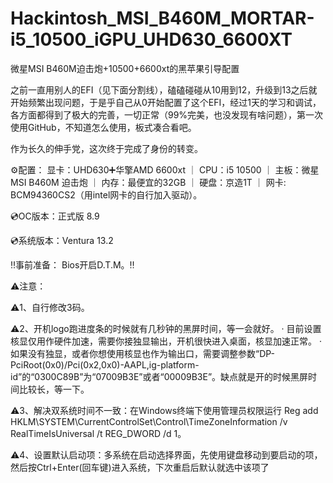 # Hackintosh_MSI_B460M_MORTAR-i5_10500_iGPU_UHD630_6600XT
微星MSI B460M迫击炮+10500+6600xt的黑苹果引导配置

之前一直用别人的EFI（见下面分割线），磕磕碰碰从10用到12，升级到13之后就开始频繁出现问题，于是乎自己从0开始配置了这个EFI，经过1天的学习和调试，各方面都得到了极大的完善，一切正常（99%完美，也没发现有啥问题），第一次使用GitHub，不知道怎么使用，板式凑合看吧。


作为长久的伸手党，这次终于完成了身份的转变。


⚙️配置： 显卡：UHD630➕华擎AMD 6600xt ｜ CPU：i5 10500 ｜ 主板：微星MSI B460M 迫击炮 ｜ 内存：最便宜的32GB ｜ 硬盘：京造1T ｜ 网卡: BCM94360CS2（用intel网卡的自行加入驱动）。


💿OC版本：正式版 8.9 

💿系统版本：Ventura 13.2


‼️事前准备： Bios开启D.T.M。‼️


⚠️注意：


⚠️1、自行修改3码。

⚠️2、开机logo跑进度条的时候就有几秒钟的黑屏时间，等一会就好。 · 目前设置核显仅用作硬件加速，需要你接独显输出，开机很快进入桌面，核显加速正常。 · 如果没有独显，或者你想使用核显也作为输出口，需要调整参数“DP-PciRoot(0x0)/Pci(0x2,0x0)-AAPL,ig-platform-id”的“0300C89B”为“07009B3E”或者“00009B3E”。缺点就是开的时候黑屏时间比较长，等一下。

⚠️3、解决双系统时间不一致：在Windows终端下使用管理员权限运行 Reg add HKLM\SYSTEM\CurrentControlSet\Control\TimeZoneInformation /v RealTimeIsUniversal /t REG_DWORD /d 1。

⚠️4、设置默认启动项：多系统在启动选择界面，先使用键盘移动到要启动的项，然后按Ctrl+Enter(回车键)进入系统，下次重启后默认就选中该项了
